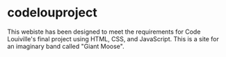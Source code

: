 # codelouproject
This webiste has been designed to meet the requirements for Code Louiville's final project using HTML, CSS, and JavaScript. 
This is a site for an imaginary band called "Giant Moose".
